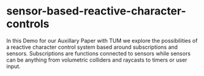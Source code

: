# sensor-based-reactive-character-controls
In this Demo for our Auxillary Paper with TUM we explore the possibilities of a reactive character control system based around subscriptions and sensors. Subscriptions are functions connected to sensors while sensors can be anything from volumetric colliders and raycasts to timers or user input.
